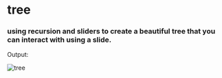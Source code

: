 # tree
### using recursion and sliders to create a beautiful tree that you can interact with using a slide.


Output:

![tree](/pic1.png)
